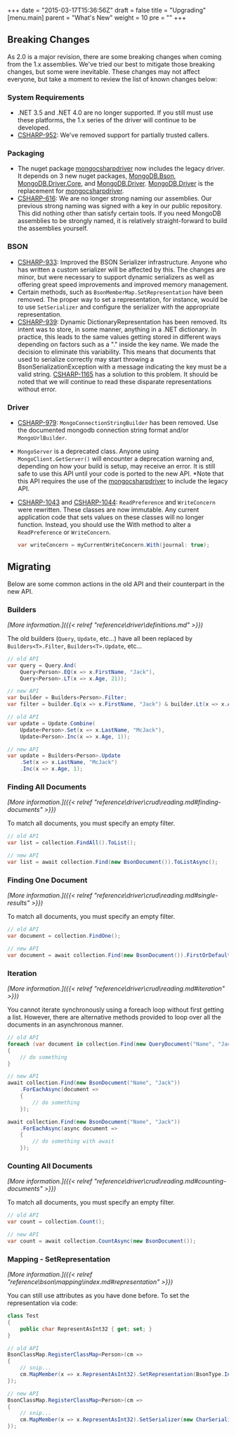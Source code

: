 +++
date = "2015-03-17T15:36:56Z"
draft = false
title = "Upgrading"
[menu.main]
  parent = "What's New"
  weight = 10
  pre = "<i class='fa'></i>"
+++

## Breaking Changes

As 2.0 is a major revision, there are some breaking changes when coming from the 1.x assemblies. We've tried our best to mitigate those breaking changes, but some were inevitable. These changes may not affect everyone, but take a moment to review the list of known changes below:

### System Requirements

- .NET 3.5 and .NET 4.0 are no longer supported. If you still must use these platforms, the 1.x series of the driver will continue to be developed.
- [CSHARP-952](https://jira.mongodb.org/browse/CSHARP-952): We've removed support for partially trusted callers.


### Packaging

- The nuget package [mongocsharpdriver](http://nuget.org/packages/mongocsharpdriver) now includes the legacy driver. It depends on 3 new nuget packages, [MongoDB.Bson](http://nuget.org/packages/MongoDB.Bson), [MongoDB.Driver.Core](http://nuget.org/packages/MongoDB.Driver.Core), and [MongoDB.Driver](http://nuget.org/packages/MongoDB.Driver). [MongoDB.Driver](http://nuget.org/packages/MongoDB.Driver) is the replacement for [mongocsharpdriver](http://nuget.org/packages/mongocsharpdriver).
- [CSHARP-616](https://jira.mongodb.org/browse/CSHARP-616): We are no longer strong naming  our assemblies. Our previous strong naming was signed with a key in our public repository. This did nothing other than satisfy certain tools. If you need MongoDB assemblies to be strongly named, it is relatively straight-forward to build the assemblies yourself.


### BSON

- [CSHARP-933](https://jira.mongodb.org/browse/CSHARP-933): Improved the BSON Serializer infrastructure. Anyone who has written a custom serializer will be affected by this. The changes are minor, but were necessary to support dynamic serializers as well as offering great speed improvements and improved memory management.
- Certain methods, such as `BsonMemberMap.SetRepresentation` have been removed. The proper way to set a representation, for instance, would be to use `SetSerializer` and configure the serializer with the appropriate representation.
- [CSHARP-939](https://jira.mongodb.org/browse/CSHARP-939): Dynamic DictionaryRepresentation has been removed. Its intent was to store, in some manner, anything in a .NET dictionary. In practice, this leads to the same values getting stored in different ways depending on factors such as a "." inside the key name. We made the decision to eliminate this variability. This means that documents that used to serialize correctly may start throwing a BsonSerializationException with a message indicating the key must be a valid string. [CSHARP-1165](https://jira.mongodb.org/browse/CSHARP-1165) has a solution to this problem. It should be noted that we will continue to read these disparate representations without error.


### Driver
- [CSHARP-979](https://jira.mongodb.org/browse/CSHARP-979): `MongoConnectionStringBuilder` has been removed. Use the documented mongodb connection string format and/or `MongoUrlBuilder`.
- `MongoServer` is a deprecated class. Anyone using `MongoClient.GetServer()` will encounter a deprecation warning and, depending on how your build is setup, may receive an error. It is still safe to use this API until your code is ported to the new API. *Note that this API requires the use of the [mongocsharpdriver](http://nuget.org/packages/mongocsharpdriver) to include the legacy API.
- [CSHARP-1043](https://jira.mongodb.org/browse/CSHARP-1043) and [CSHARP-1044](https://jira.mongodb.org/browse/CSHARP-1044): `ReadPreference` and `WriteConcern` were rewritten. These classes are now immutable. Any current application code that sets values on these classes will no longer function. Instead, you should use the With method to alter a `ReadPreference` or `WriteConcern`.
    
    ``` csharp
    var writeConcern = myCurrentWriteConcern.With(journal: true);
    ```

## Migrating

Below are some common actions in the old API and their counterpart in the new API.

### Builders

_[More information.]({{< relref "reference\driver\definitions.md" >}})_

The old builders (`Query`, `Update`, etc...) have all been replaced by `Builders<T>.Filter`, `Builders<T>.Update`, etc...

```csharp
// old API
var query = Query.And(
    Query<Person>.EQ(x => x.FirstName, "Jack"), 
    Query<Person>.LT(x => x.Age, 21));

// new API
var builder = Builders<Person>.Filter;
var filter = builder.Eq(x => x.FirstName, "Jack") & builder.Lt(x => x.Age, 21);
```

```csharp
// old API
var update = Update.Combine(
    Update<Person>.Set(x => x.LastName, "McJack"),
    Update<Person>.Inc(x => x.Age, 1));

// new API
var update = Builders<Person>.Update
    .Set(x => x.LastName, "McJack")
    .Inc(x => x.Age, 1);
```

### Finding All Documents

_[More information.]({{< relref "reference\driver\crud\reading.md#finding-documents" >}})_

To match all documents, you must specify an empty filter.

```csharp
// old API
var list = collection.FindAll().ToList();

// new API
var list = await collection.Find(new BsonDocument()).ToListAsync();
```

### Finding One Document

_[More information.]({{< relref "reference\driver\crud\reading.md#single-results" >}})_

To match all documents, you must specify an empty filter.

```csharp
// old API
var document = collection.FindOne();

// new API
var document = await collection.Find(new BsonDocument()).FirstOrDefaultAsync();
```

### Iteration

_[More information.]({{< relref "reference\driver\crud\reading.md#iteration" >}})_

You cannot iterate synchronously using a foreach loop without first getting a list. However, there are alternative methods provided to loop over all the documents in an asynchronous manner.

```csharp
// old API
foreach (var document in collection.Find(new QueryDocument("Name", "Jack")))
{
    // do something
}

// new API
await collection.Find(new BsonDocument("Name", "Jack"))
    .ForEachAsync(document =>
    {
        // do something
    });

await collection.Find(new BsonDocument("Name", "Jack"))
    .ForEachAsync(async document =>
    {
        // do something with await
    });
```

### Counting All Documents

_[More information.]({{< relref "reference\driver\crud\reading.md#counting-documents" >}})_

To match all documents, you must specify an empty filter.

```csharp
// old API
var count = collection.Count();

// new API
var count = await collection.CountAsync(new BsonDocument());
```

### Mapping - SetRepresentation

_[More information.]({{< relref "reference\bson\mapping\index.md#representation" >}})_

You can still use attributes as you have done before. To set the representation via code:

```csharp
class Test
{
    public char RepresentAsInt32 { get; set; }
}

// old API
BsonClassMap.RegisterClassMap<Person>(cm =>
{
    // snip...
    cm.MapMember(x => x.RepresentAsInt32).SetRepresentation(BsonType.Int32);
});

// new API
BsonClassMap.RegisterClassMap<Person>(cm =>
{
    // snip...
    cm.MapMember(x => x.RepresentAsInt32).SetSerializer(new CharSerializer(BsonType.Int32));
});
```